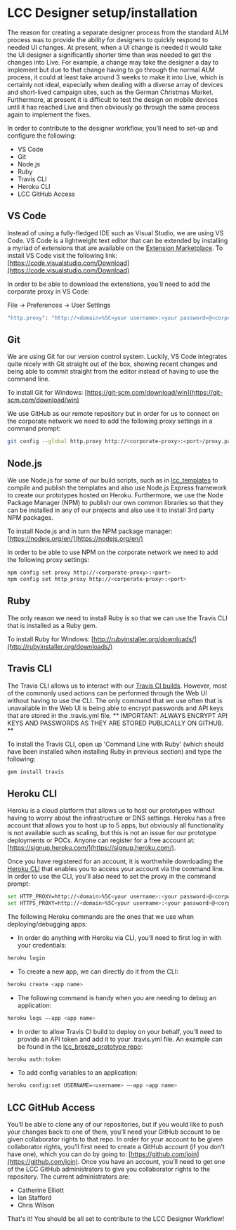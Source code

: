 # LCC Designer setup/installation

The reason for creating a separate designer process from the standard ALM process was to provide the ability for designers to quickly respond to needed UI changes.  At present, when a UI change is needed it would take the UI designer a significantly shorter time than was needed to get the changes into Live.  For example, a change may take the designer a day to implement but due to that change having to go through the normal ALM process, it could at least take around 3 weeks to make it into Live, which is certainly not ideal, especially when dealing with a diverse array of devices and short-lived campaign sites, such as the German Christmas Market.  Furthermore, at present it is difficult to test the design on mobile devices until it has reached Live and then obviously go through the same process again to implement the fixes.

In order to contribute to the designer workflow, you’ll need to set-up and configure the following:

* VS Code
* Git 
* Node.js
* Ruby
* Travis CLI
* Heroku CLI
* LCC GitHub Access

## VS Code
Instead of using a fully-fledged IDE such as Visual Studio, we are using VS Code.  VS Code is a lightweight text editor that can be extended by installing a myriad of extensions that are available on the [Extension Marketplace](https://code.visualstudio.com/Docs/editor/extension-gallery).
To install VS Code visit the following link: [https://code.visualstudio.com/Download](https://code.visualstudio.com/Download)

In order to be able to download the extenstions, you'll need to add the corporate proxy in VS Code:

File -> Preferences -> User Settings

```bash
"http.proxy": "http://<domain>%5C<your username>:<your password>@<corporate-proxy>:<port>" 
```

## Git
We are using Git for our version control system.  Luckily, VS Code integrates quite nicely with Git straight out of the box, showing recent changes and being able to commit straight from the editor instead of having to use the command line.
 
To install Git for Windows: [https://git-scm.com/download/win](https://git-scm.com/download/win)

We use GitHub as our remote repository but in order for us to connect on the corporate network we need to add the following proxy settings in a command prompt:

```bash
git config --global http.proxy http://<corporate-proxy>:<port>/proxy.pac 
```

## Node.js
We use Node.js for some of our build scripts, such as in [lcc_templates](https://github.com/lccgov/lcc_templates) to compile and publish the templates and also use Node.js Express framework to create our prototypes hosted on Heroku.  Furthermore, we use the Node Package Manager (NPM) to publish our own common libraries so that they can be installed in any of our projects and also use it to install 3rd party NPM packages.

To install Node.js and in turn the NPM package manager: [https://nodejs.org/en/](https://nodejs.org/en/)

In order to be able to use NPM on the corporate network we need to add the following proxy settings:

```bash
npm config set proxy http://<corporate-proxy>:<port>
npm config set http_proxy http://<corporate-proxy>:<port>
```

## Ruby
The only reason we need to install Ruby is so that we can use the Travis CLI that is installed as a Ruby gem.

To install Ruby for Windows: [http://rubyinstaller.org/downloads/](http://rubyinstaller.org/downloads/)

## Travis CLI 
The Travis CLI allows us to interact with our [Travis CI builds](https://travis-ci.org/). However, most of the commonly used actions can be performed through the Web UI without having to use the CLI.  The only command that we use often that is unavailable in the Web UI is being able to encrypt passwords and API keys that are stored in the .travis.yml file. ** IMPORTANT: ALWAYS ENCRYPT API KEYS AND PASSWORDS AS THEY ARE STORED PUBLICALLY ON GITHUB. **

To install the Travis CLI, open up 'Command Line with Ruby' (which should have been installed when installing Ruby in previous section) and type the following:

```bash
gem install travis
```

## Heroku CLI
Heroku is a cloud platform that allows us to host our prototypes without having to worry about the infrastructure or DNS settings.  Heroku has a free account that allows you to host up to 5 apps, but obviously all functionality is not available such as scaling, but this is not an issue for our prototype deployments or POCs.  Anyone can register for a free account at: [https://signup.heroku.com/](https://signup.heroku.com/). 

Once you have registered for an account, it is worthwhile downloading the [Heroku CLI](https://devcenter.heroku.com/articles/heroku-cli) that enables you to access your account via the command line. 
In order to use the CLI, you’ll also need to set the proxy in the command prompt:

```bash
set HTTP_PROXY=http://<domain>%5C<your username>:<your password>@<corporate-proxy>:<port>
set HTTPS_PROXY=http://<domain>%5C<your username>:<your password>@<corporate-proxy>:<port>
```

The following Heroku commands are the ones that we use when deploying/debugging apps:

* In order do anything with Heroku via CLI, you’ll need to first log in with your credentials:
```bash
heroku login
```
* To create a new app, we can directly do it from the CLI:
```bash
heroku create <app name>
```
* The following command is handy when you are needing to debug an application:
```bash
heroku logs –-app <app name>
```
* In order to allow Travis CI build to deploy on your behalf, you’ll need to provide an API token and add it to your .travis.yml file. An example can be found in the [lcc_breeze_prototype repo](https://github.com/lccgov/lcc_breeze_prototype/blob/master/.travis.yml):
```bash
heroku auth:token
```
* To add config variables to an application:
```bash
heroku config:set USERNAME=<username> –-app <app name>
```

## LCC GitHub Access
You’ll be able to clone any of our repositories, but if you would like to push your changes back to one of them, you’ll need your GitHub account to be given collaborator rights to that repo.  In order for your account to be given collaborator rights, you’ll first need to create a GitHub account (if you don’t have one), which you can do by going to: [https://github.com/join](https://github.com/join).  Once you have an account, you’ll need to get one of the LCC GitHub administrators to give you collaborator rights to the repository.  The current administrators are:

* Catherine Elliott
* Ian Stafford
* Chris Wilson

That's it! You should be all set to contribute to the LCC Designer Workflow!